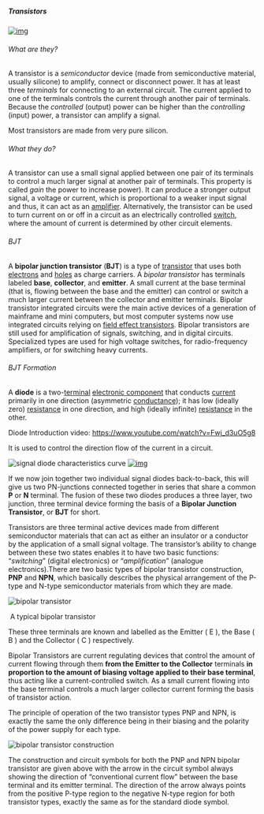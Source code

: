 ##### Transistors



[![img](https://upload.wikimedia.org/wikipedia/commons/thumb/2/21/Transistorer_%28cropped%29.jpg/170px-Transistorer_%28cropped%29.jpg)](https://en.wikipedia.org/wiki/File:Transistorer_(cropped).jpg)



###### What are they?

A transistor is a *semiconductor* device (made from semiconductive material, usually silicone) to amplify, connect or disconnect  power. It has at least three *terminals* for connecting to an external circuit. The current applied to one of the terminals controls the current through another pair of terminals. Because the *controlled* (output) power can be higher than the *controlling* (input) power, a transistor can amplify a signal. 

Most transistors are made from very pure silicon.



###### What they do?

A transistor can use a small signal applied between one pair of its  terminals to control a much larger signal at another pair of terminals. This property is called *gain* the power to increase power). It can produce a stronger output signal, a voltage or current, which is  proportional to a weaker input signal and thus, it can act as an [amplifier](https://en.wikipedia.org/wiki/Amplifier). Alternatively, the transistor can be used to turn current on or off in a circuit as an electrically controlled [switch](https://en.wikipedia.org/wiki/Switch), where the amount of current is determined by other circuit elements.



###### BJT

A **bipolar junction transistor** (**BJT**) is a type of [transistor](https://en.wikipedia.org/wiki/Transistor) that uses both [electrons](https://en.wikipedia.org/wiki/Electron) and [holes](https://en.wikipedia.org/wiki/Electron_hole) as charge carriers. A *bipolar transistor* has terminals labeled **base**, **collector**, and **emitter**. A small current at the base terminal (that is, flowing between the base and the emitter) can control or switch a much larger current between the collector and emitter terminals. Bipolar transistor integrated circuits were the main active devices of a generation of mainframe and mini computers, but most computer systems  now use integrated circuits relying on [field effect transistors](https://en.wikipedia.org/wiki/Field_effect_transistor). Bipolar transistors are still used for amplification of signals,  switching, and in digital circuits. Specialized types are used for high  voltage switches, for radio-frequency amplifiers, or for switching heavy currents.



###### BJT Formation

A **diode** is a two-[terminal](https://en.wikipedia.org/wiki/Terminal_(electronics)) [electronic component](https://en.wikipedia.org/wiki/Electronic_component) that conducts [current](https://en.wikipedia.org/wiki/Electric_current) primarily in one direction (asymmetric [conductance](https://en.wikipedia.org/wiki/Electrical_conductance)); it has low (ideally zero) [resistance](https://en.wikipedia.org/wiki/Electrical_resistance_and_conductance) in one direction, and high (ideally infinite) [resistance](https://en.wikipedia.org/wiki/Electrical_resistance_and_conductance) in the other.

Diode Introduction video: https://www.youtube.com/watch?v=Fwj_d3uO5g8

It is used to control the direction flow of the current in a circuit.



![signal diode characteristics curve](https://www.electronics-tutorials.ws/wp-content/uploads/2018/05/diode-diode8.gif)								[![img](https://upload.wikimedia.org/wikipedia/commons/thumb/b/b4/Diode_symbol.svg/120px-Diode_symbol.svg.png)](https://en.wikipedia.org/wiki/File:Diode_symbol.svg)



If we now join together two individual signal diodes back-to-back, this  will give us two PN-junctions connected together in series that share a  common **P** or **N** terminal. The fusion of these two diodes produces a three layer, two junction, three terminal device forming the basis of a **Bipolar Junction Transistor**, or **BJT** for short.

Transistors are three terminal active devices made from different  semiconductor materials that can act as either an insulator or a  conductor by the application of a small signal voltage. The transistor’s ability to change between these two states enables it to have two basic functions: “*switching*” (digital electronics) or “*amplification*”  (analogue electronics).There are two basic types of bipolar transistor construction, **PNP** and **NPN**, which basically describes the physical arrangement of the P-type and N-type semiconductor materials from which they are made.



![bipolar transistor](https://www.electronics-tutorials.ws/wp-content/uploads/2018/05/transistor-tran42a.jpg)

​																										 	A typical bipolar transistor



These three  terminals are known and labelled as the Emitter ( E ), the Base ( B ) and the Collector ( C ) respectively.

Bipolar Transistors are current regulating devices that control the  amount of current flowing through them **from the Emitter to the Collector** terminals **in proportion to the amount of biasing voltage applied to  their base terminal**, thus acting like a current-controlled switch. As a  small current flowing into the base terminal controls a much larger  collector current forming the basis of transistor action.

The principle of operation of the two transistor types PNP and NPN, is exactly the same the only difference being in their biasing and the polarity of the power supply for each type.





![bipolar transistor construction](https://www.electronics-tutorials.ws/wp-content/uploads/2018/05/transistor-tran1.gif)



The construction and circuit symbols for both the PNP and NPN bipolar transistor are given above with the arrow in the circuit symbol always showing the direction of “conventional current flow” between the base terminal and its emitter terminal. The direction of the arrow  always points from the positive P-type region to the negative N-type  region for both transistor types, exactly the same as for the standard  diode symbol.